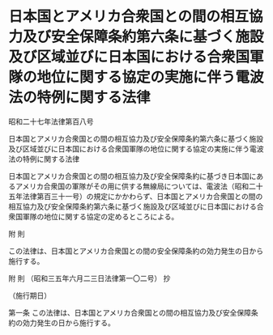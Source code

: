 # 日本国とアメリカ合衆国との間の相互協力及び安全保障条約第六条に基づく施設及び区域並びに日本国における合衆国軍隊の地位に関する協定の実施に伴う電波法の特例に関する法律

昭和二十七年法律第百八号

日本国とアメリカ合衆国との間の相互協力及び安全保障条約第六条に基づく施設及び区域並びに日本国における合衆国軍隊の地位に関する協定の実施に伴う電波法の特例に関する法律

日本国とアメリカ合衆国との間の相互協力及び安全保障条約に基づき日本国にあるアメリカ合衆国の軍隊がその用に供する無線局については、電波法（昭和二十五年法律第百三十一号）の規定にかかわらず、日本国とアメリカ合衆国との間の相互協力及び安全保障条約第六条に基づく施設及び区域並びに日本国における合衆国軍隊の地位に関する協定の定めるところによる。

附 則

この法律は、日本国とアメリカ合衆国との間の安全保障条約の効力発生の日から施行する。

附 則 （昭和三五年六月二三日法律第一〇二号） 抄

（施行期日）

第一条 この法律は、日本国とアメリカ合衆国との間の相互協力及び安全保障条約の効力発生の日から施行する。
